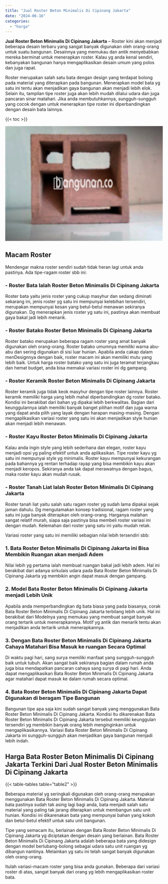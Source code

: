 ```yaml
---
title: "Jual Roster Beton Minimalis Di Cipinang Jakarta"
date: "2024-06-16"
categories: 
  - "harga"
---
```


**Jual Roster Beton Minimalis Di Cipinang Jakarta** – Roster kini akan menjadi beberapa desain terbaru yang sangat banyak digunakan oleh orang-orang untuk suatu bangunan. Desainnya yang memukau dan antik menyebabkan mereka berminat untuk menerapkan roster. Kalau yg anda kenal sendiri, kebanyakan bangunan hanya mengaplikasikan desain umum yang polos dan juga rapat.

Roster merupakan salah satu bata dengan design yang terdapat bolong pada material yang diterapkan pada bangunan. Menerapkan model bata yg satu ini tentu akan menjadikan gaya bangunan akan menjadi lebih elok. Selain itu, tampilan tipe roster juga akan lebih mudah dilalui udara dan juga pancaran sinar matahari. Jika anda membutuhkannya, sungguh-sungguh yang cocok dengan untuk menerapkan tipe roster ini diperbandingkan dengan desain bata lainnya.

{{< toc >}}

![Jual Roster Beton Minimalis Di Cipinang Jakarta](/images/bata-roster-minimalis-04.png)

## Macam Roster

Mendengar makna roster sendiri sudah tidak heran lagi untuk anda pastinya. Ada tipe-ragam roster sbb ini:

### \- Roster Bata Ialah Roster Beton Minimalis Di Cipinang Jakarta

Roster bata yaitu jenis roster yang cukup masyhur dan sedang diminati sekarang ini, jenis roster yg satu ini mempunyai kelebihan tersendiri, merupakan mempunyai kesan yang betul-betul menawan sekiranya digunakan. Dg menerapkan jenis roster yg satu ini, pastinya akan membuat gaya bakal jadi lebih menarik.

### \- Roster Batako Roster Beton Minimalis Di Cipinang Jakarta

Roster batako merupakan beberapa ragam roster yang amat banyak digunakan oleh orang-orang. Roster batako umumnya memiliki warna abu-abu dan sering digunakan di sisi luar hunian. Apabila anda cakap dalam menDesignnya dengan baik, roster macam ini akan memiliki mutu yang lebih baik. Untuk harga roster batako yang satu ini juga teramat terjangkau dan hemat budget, anda bisa memakai variasi roster ini dg gampang.

### \- Roster Keramik Roster Beton Minimalis Di Cipinang Jakarta

Roster keramik juga tidak keok masyhur dengan tipe roster lainnya. Roster keramik memiliki harga yang lebih mahal diperbandingkan dg roster batako. Kondisi ini berakibat dari bahan yg dipakai lebih berkwalitas. Bagian dari keunggulannya ialah memiliki banyak banget pilihan motif dan juga warna yang dapat anda pilih yang layak dengan harapan masing-masing. Dengan mengaplikasikan variasi roster yang satu ini akan menjadikan style hunian akan menjadi lebih menawan.

### \- Roster Kayu Roster Beton Minimalis Di Cipinang Jakarta

Kalau anda ingin style yang lebih sederhana dan elegan, roster kayu menjadi opsi yg paling efektif untuk anda aplikasikan. Tipe roster kayu yg satu ini mempunyai style yg minimalis. Roster kayu mempunyai kekurangan pada bahannya yg rentan terhadap rayap yang bisa membikin kayu akan menjadi keropos. Sekiranya anda tak dapat merawatnya dengan bagus, maka roster kayu akan mudah rusak.

### \- Roster Tanah Liat Ialah Roster Beton Minimalis Di Cipinang Jakarta

Roster tanah liat yaitu salah satu ragam roster yg sudah lama dipakai sejak jaman dahulu. Dg mengutamakan konsep tradisional, ragam roster yang satu ini juga banyak diterapkan oleh orang-orang. Harganya malahan sangat relatif murah, siapa saja pastinya bisa membeli roster variasi ini dengan mudah. Kelemahan dari roster yang satu ini yaitu mudah retak.

Variasi roster yang satu ini memiliki sebagian nilai lebih tersendiri sbb:

### 1\. Bata Roster Beton Minimalis Di Cipinang Jakarta ini Bisa Membikin Ruangan akan menjadi Adem

Nilai lebih yg pertama ialah membuat ruangan bakal jadi lebih adem. Hal ini berakibat dari adanya sirkulais udara pada Bata Roster Beton Minimalis Di Cipinang Jakarta yg membikin angin dapat masuk dengan gampang.

### 2\. Model Bata Roster Beton Minimalis Di Cipinang Jakarta menjadi Lebih Unik

Apabila anda memperbandingkan dg bata biasa yang pada biasanya, corak Bata Roster Beton Minimalis Di Cipinang Jakarta terbilang lebih unik. Hal ini berakibat dari Modelnya yang memukau yang membuat sangat banyak orang tertarik untuk menerapkannya. Motif yg antik dan menarik tentu akan menjadikan anda tertarik untuk menerapkannya.

### 3\. Dengan Bata Roster Beton Minimalis Di Cipinang Jakarta Cahaya Matahari Bisa Masuk ke ruangan Secara Optimal

Di waktu pagi hari, sang surya memiliki manfaat yang sungguh-sungguh baik untuk tubuh. Akan sangat baik sekiranya bagian dalam rumah anda juga bisa mendapatkan pancaran cahaya sang surya di pagi hari. Anda dapat mengaplikasikan Bata Roster Beton Minimalis Di Cipinang Jakarta agar matahari dapat masuk ke dalam rumah secara optimal.

### 4\. Bata Roster Beton Minimalis Di Cipinang Jakarta Dapat Digunakan di beragam Tipe Bangunan

Bangunan tipe apa saja kini sudah sangat banyak yang menggunakan Bata Roster Beton Minimalis Di Cipinang Jakarta. Kondisi itu dikarenakan Bata Roster Beton Minimalis Di Cipinang Jakarta tersebut memiliki keunggulan tersendiri yg membikin banyak orang lebih menginginkan untuk mengaplikasikannya. Variasi Bata Roster Beton Minimalis Di Cipinang Jakarta ini sungguh-sungguh akan menjadikan gaya bangunan menjadi lebih indah.

## Harga Bata Roster Beton Minimalis Di Cipinang Jakarta Terkini Dari Jual Roster Beton Minimalis Di Cipinang Jakarta

{{< table-tables table="table2" >}}

Beberapa material yg seringkali digunakan oleh orang-orang merupakan menggunakan Bata Roster Beton Minimalis Di Cipinang Jakarta. Material bata pastinya sudah tak asing lagi bagi anda, bata menjadi salah satu material yang paling tak jarang diterapkan untuk membangun satu unit hunian. Kondisi ini dikarenakan bata yang mempunyai bahan yang kokoh dan betul-betul efektif untuk satu unit bangunan.

Tipe yang semacam itu, berlainan dengan Bata Roster Beton Minimalis Di Cipinang Jakarta yg diciptakan dengan desain yang berlainan. Bata Roster Beton Minimalis Di Cipinang Jakarta adalah beberapa bata yang didesign dengan model berlubang-bolong sebagai udara satu unit ruangan yg dibangun nantinya. Melainkan yg satu ini telah sangat banyak digunakan oleh orang-orang.

Itulah variasi-macam roster yang bisa anda gunakan. Beberapa dari variasi roster di atas, sangat banyak dari orang yg lebih mengaplikasikan roster bata.
